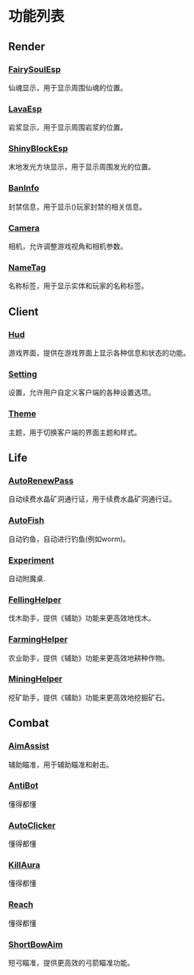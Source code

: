# 功能列表

## Render
### [FairySoulEsp](FairySoulEsp)
仙魂显示，用于显示周围仙魂的位置。
### [LavaEsp](LavaEsp)
岩浆显示，用于显示周围岩浆的位置。
### [ShinyBlockEsp](ShinyBlockEsp)
末地发光方块显示，用于显示周围发光的位置。
### [BanInfo](BanInfo)
封禁信息，用于显示()玩家封禁的相关信息。
### [Camera](Camera)
相机，允许调整游戏视角和相机参数。
### [NameTag](NameTag)
名称标签，用于显示实体和玩家的名称标签。
## Client
### [Hud](Hud)
游戏界面，提供在游戏界面上显示各种信息和状态的功能。
### [Setting](Setting)
设置，允许用户自定义客户端的各种设置选项。
### [Theme](Theme)
主题，用于切换客户端的界面主题和样式。
## Life
### [AutoRenewPass](AutoRenewPass)
自动续费水晶矿洞通行证，用于续费水晶矿洞通行证。
### [AutoFish](AutoFish)
自动钓鱼，自动进行钓鱼(例如worm)。
### [Experiment](Experiment)
自动附魔桌.
### [FellingHelper](FellingHelper)
伐木助手，提供《辅助》功能来更高效地伐木。
### [FarmingHelper](FarmingHelper)
农业助手，提供《辅助》功能来更高效地耕种作物。
### [MiningHelper](MiningHelper)
挖矿助手，提供《辅助》功能来更高效地挖掘矿石。
## Combat
### [AimAssist](AimAssist)
辅助瞄准，用于辅助瞄准和射击。
### [AntiBot](AntiBot)
懂得都懂
### [AutoClicker](AutoClicker)
懂得都懂
### [KillAura](KillAura)
懂得都懂
### [Reach](Reach)
懂得都懂
### [ShortBowAim](ShortBowAim)
短弓瞄准，提供更高效的弓箭瞄准功能。
